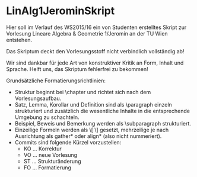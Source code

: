 # LinAlg1JerominSkript
Hier soll im Verlauf des WS2015/16 ein von Studenten erstelltes Skript zur Vorlesung Lineare Algebra & Geometrie 1/Jeromin an der TU Wien entstehen.

Das Skriptum deckt den Vorlesungsstoff nicht verbindlich vollständig ab!

Wir sind dankbar für jede Art von konstruktiver Kritik an Form, Inhalt und Sprache. Helft uns, das Skriptum fehlerfrei zu bekommen!

Grundsätzliche Formatierungsrichtlinien:
- Struktur beginnt bei \chapter und richtet sich nach dem Vorlesungsaufbau.
- Satz, Lemma, Korollar und Definition sind als \paragraph einzeln strukturiert und zusätzlich die wesentliche Inhalte in die entsprechende Umgebung zu schachteln.
- Beispiel, Beweis und Bemerkung werden als \subparagraph strukturiert.
- Einzeilige Formeln werden als \\[ \\] gesetzt, mehrzeilige je nach Ausrichtung als gather* oder align* (also nicht nummeriert).
- Commits sind folgende Kürzel vorzustellen:
	- KO ... Korrektur
	- VO ... neue Vorlesung
	- ST ... Strukturänderung
	- FO ... Formatierung
